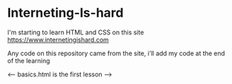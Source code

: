 # Interneting-Is-hard
I'm starting to learn HTML and CSS on this site https://www.internetingishard.com  

Any code on this repository came from the site, i'll add my code at the end of the learning

<-- basics.html is the first lesson -->
